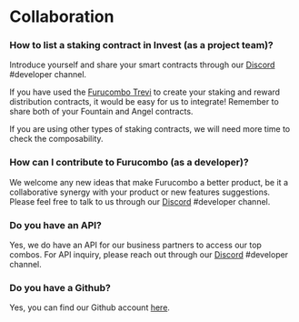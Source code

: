 # Collaboration

### How to list a staking contract in Invest (as a project team)?

Introduce yourself and share your smart contracts through our [Discord](https://discord.furucombo.app) #developer channel.

If you have used the [Furucombo Trevi](https://docs.furucombo.app/dev/furucombo-trevi) to create your staking and reward distribution contracts, it would be easy for us to integrate! Remember to share both of your Fountain and Angel contracts.

If you are using other types of staking contracts, we will need more time to check the composability.

### How can I contribute to Furucombo (as a developer)?

We welcome any new ideas that make Furucombo a better product, be it a collaborative synergy with your product or new features suggestions. Please feel free to talk to us through our [Discord](https://discord.furucombo.app) #developer channel.

### Do you have an API?

Yes, we do have an API for our business partners to access our top combos. For API inquiry, please reach out through our [Discord](https://discord.furucombo.app) #developer channel.

### Do you have a Github?

Yes, you can find our Github account [here](https://github.com/dinngodev).
